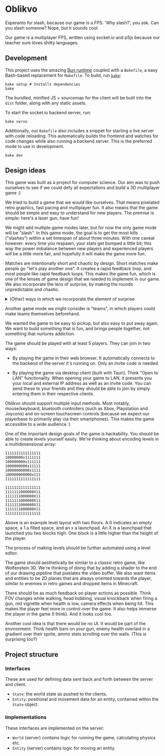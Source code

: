# Oblikvo

Esperanto for slash, because our game is a FPS. 'Why slash?', you ask. Can you
slash someone? Nope, but it sounds cool.

Our game is a multiplayer FPS, written using socket.io and p5js because our
teacher sure lóves shitty languages.

## Development

This project uses the amazing [Bun runtime](https://bun.sh) coupled with a `Bakefile`, a easy Bash-based replacement for `Makefile`. To build, run [`bake`](https://git.dupunkto.org/meta/dotfiles/tree/bin/bake):

```shell
bake setup # Installs dependencies
bake
```

The bundled, minified JS + sourcemap for the client will be built into the `dist` folder, along with any static assets.

To start the socket.io backend server, run:

```shell
bake serve
```

Additionally, our `Bakefile` also includes a snippet for starting a live server with code reloading. This automatically builds the frontend and watches for code changes while also running a backend server. This is the preferred mode to use in development.

```shell
bake dev
```

## Design ideas

This game was built as a project for computer science. Our aim was to push
ourselves to see if we could defy all expectations and build a 3D multiplayer
game :)

We tried to build a game that we would like ourselves. That means pixelated
retro graphics, fast pacing and multiplayer fun. It also means that the game
should be simple and easy to understand for new players. The premise is simple:
here's a laser gun, have fun!

We might add multiple game modes later, but for now the only game mode will be
"slash". In this game mode, the goal is to get the most kills ("slashes") within
a set timespan of about three minutes. With one caveat however: every time you
respawn, your stats get bumped a little bit; this way the power imbalance between
new players and experienced players will be a little more fair, and hopefully
it will make the game more fun.

Matches are intentionally short and chaotic by design. Short matches make
people go "let's play another one". It creates a rapid feedback loop, and
most people like rapid feedback loops. This makes the game fun, which is one
of the lenses of game design that we needed to implement in our game. We also
incorporate the lens of surprise, by making the rounds unpredictable and
chaotic.

<details>
  <summary>(Other) ways in which we incorporate the element of surprise</summary>

  <ul>
    <li>
      By making a 3D game without any game engine, using a framework that was
      designed for making interactive/generative art and visualisations.
    </li>
    <li>
      By making the game multiplayer, we might surprise our teacher. Same for
      our exotic build pipeline I guess.
    </li>
    <li>
      By making the matches short and chaotic.
    </li>
    <li>
      The main game mechanic of our primary game mode ("slash") is surprising.
    </li>
    <li>
      The name is weird and goofy?
    </li>
  </ul>
</details>

Another game mode we might consider is "teams", in which players could make teams
themselves beforehand.

We wanted the game to be easy to pickup, but also easy to put away again.
We want to build something that is fun, and brings people together, not
something that nurtures addiction.

The game should be played with at least 5 players. They can join in two ways:

- By playing the game in their web browser. It automatically connects to the
  backend of the server it's running on. Only an invite code is needed.

- By playing the game via desktop client (built with Tauri). Think "Open to
  LAN" functionality. When opening your game to LAN, it presents you your
  local and external IP address as well as an invite code. You can send these
  to your friends and they should be able to join by simply entering them in
  their respective clients.

Oblikvo should support multiple input methods. Most notably, mouse/keyboard,
bluetooth controllers (such as Xbox, Playstation and Joycons) and on-screen
touchscreen controls (because we expect our playerbase to primarily play via
their smartphones). This makes the game accessible to a wide audience :)

One of the important design goals of the game is hackability. You should be
able to create levels yourself easily. We're thinking about encoding levels in
a multidimensional array:

```level
1111111111111111
10000000x1111111
100000000x111111
1000000000x11111
10000000000x1111
100000000000x111
1111111111111111
```

```level
1111111111111111
1111111000000X11
1111111000000X11
1111111000000X11
1111111000000X11
1111111000000X11
1111111111111111
```

Above is an example level layout with two floors. A 0 indicates an empty space,
a 1 a filled space, and an x a launchpad. An X is a launchpad that launched you
two blocks high. One block is a little higher than the height of the player.

The process of making levels should be further automated using a level editor.

The game should aesthetically be similar to a classic retro game, like
Wolfenstein 3D. We're thinking of doing that by adding a shader to the end of
our drawing pipeline that pixelates the video buffer. We also want items and
entities to be 2D planes that are always oriented towards the player, similar
to enemies in retro games and dropped items in Minecraft.

There should be as much feedback on player actions as possible. Think FOV
changes while walking, head bobbing, visual knockback when firing a gun,
red vignette when health is low, camera effects when being hit. This makes the
player feel more in control over the game. It also helps immerse the player in the
game (I think). And it looks cool too.

Another cool idea is that there would be no UI. It would be part of the
environment. Think health bars on your gun, enemy health overlaid in a
gradient over their sprite, ammo stats scrolling over the walls.
(This is surprising too?)

## Project structure

### Interfaces

These are used for defining data sent back and forth between the server and client.

- `State`: the world state as pushed to the clients.
- `Entity`: positional and movement data for an entity, contained within
  the `State` object.

### Implementations

These interfaces are implemented on the server:

- `World` (server) contains logic for running the game, calculating physics etc.
- `Entity` (server) contains logic for moving an entity.

